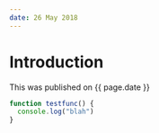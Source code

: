 ```yaml
---
date: 26 May 2018
---
```


# Introduction

<div class="showToc"/>

This was published on {{ page.date  }}

```js
function testfunc() {
  console.log("blah")
}
```
